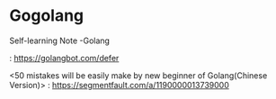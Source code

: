 # Gogolang
Self-learning Note -Golang


<Golang tutorial> :
https://golangbot.com/defer


<50 mistakes will be easily make by new beginner of Golang(Chinese Version)> : 
https://segmentfault.com/a/1190000013739000
